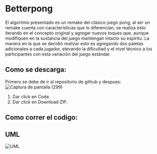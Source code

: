 # Betterpong
El algoritmo presentado es un remake del clásico juego pong, al ser un remake cuenta con características que lo diferencian, se realiza esto iterando en el concepto original y agregar nuevos toques que, aunque modifiquen en la sustancia del juego mantengan intacto su espíritu. La manera en la que se decidió realizar esto es agregando dos paletas adicionales a cada jugador, elevando la dificultad y el nivel técnico a los participantes con esta variación del juego estándar.

## Como se descarga:
Primero se debe de ir al repositorio de github y despues:
![Captura de pantalla (299)](https://user-images.githubusercontent.com/110875651/202345046-aeaae2e5-108c-490e-832e-460b9e12e8d1.png)
1. Dar click en Code.
2. Dar click en Download ZIP.
## Como correr el codigo:

## UML

![UML](https://user-images.githubusercontent.com/73660713/194176525-2956ef8c-d255-44a8-ab9f-63894c60b21e.png)
